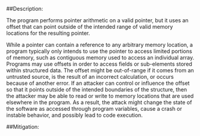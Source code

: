 ##Description:

The program performs pointer arithmetic on a valid pointer, but it uses an offset that can point outside of the intended range of valid memory locations for the resulting pointer.

While a pointer can contain a reference to any arbitrary memory location, a program typically only intends to use the pointer to access limited portions of memory, such as contiguous memory used to access an individual array. Programs may use offsets in order to access fields or sub-elements stored within structured data. The offset might be out-of-range if it comes from an untrusted source, is the result of an incorrect calculation, or occurs because of another error. If an attacker can control or influence the offset so that it points outside of the intended boundaries of the structure, then the attacker may be able to read or write to memory locations that are used elsewhere in the program. As a result, the attack might change the state of the software as accessed through program variables, cause a crash or instable behavior, and possibly lead to code execution.

##Mitigation:
